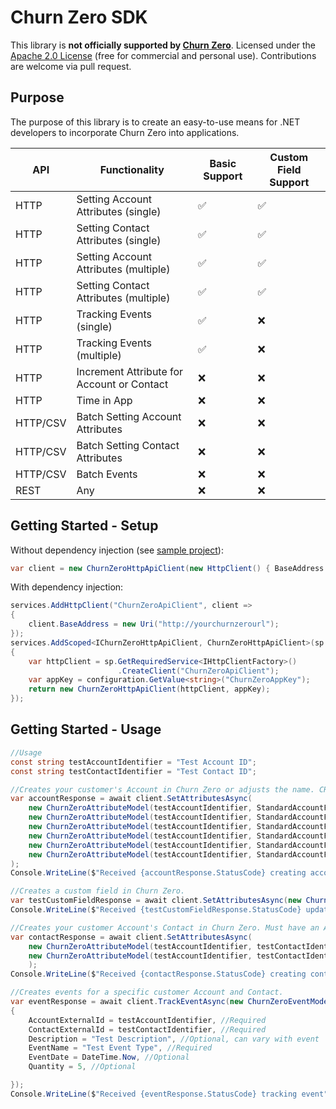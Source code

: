﻿# Churn Zero SDK

This library is __not officially supported by [Churn Zero](https://www.churnzero.com/)__.
Licensed under the [Apache 2.0 License](LICENSE) (free for commercial and personal use). Contributions are welcome via pull request.


## Purpose

The purpose of this library is to create an easy-to-use means for .NET developers to incorporate Churn Zero into applications.


| API | Functionality | Basic Support | Custom Field Support
|-|-|-|-|
| HTTP | Setting Account Attributes (single) |✅|✅
| HTTP | Setting Contact Attributes (single) |✅|✅
| HTTP | Setting Account Attributes (multiple) |✅ |✅
| HTTP | Setting Contact Attributes (multiple) |✅|✅
| HTTP | Tracking Events (single) | ✅ | ❌
| HTTP | Tracking Events (multiple) | ✅ | ❌
| HTTP | Increment Attribute for Account or Contact | ❌ | ❌
| HTTP | Time in App | ❌ | ❌
| HTTP/CSV | Batch Setting Account Attributes | ❌ |❌
| HTTP/CSV | Batch Setting Contact Attributes | ❌ |❌
| HTTP/CSV | Batch Events | ❌ |❌
| REST | Any | ❌ | ❌ |

## Getting Started - Setup

Without dependency injection (see [sample project](ChurnZero.SampleDotnet7Console/Program.cs)):
```cs
var client = new ChurnZeroHttpApiClient(new HttpClient() { BaseAddress = "https://mychurnzerourl.com/"}, "myAppKey"});
```

With dependency injection:

```cs
services.AddHttpClient("ChurnZeroApiClient", client =>
{
    client.BaseAddress = new Uri("http://yourchurnzerourl");
});
services.AddScoped<IChurnZeroHttpApiClient, ChurnZeroHttpApiClient>(sp =>
{
    var httpClient = sp.GetRequiredService<IHttpClientFactory>()
                        .CreateClient("ChurnZeroApiClient");
    var appKey = configuration.GetValue<string>("ChurnZeroAppKey");
    return new ChurnZeroHttpApiClient(httpClient, appKey);
});

```

## Getting Started - Usage

```cs
//Usage
const string testAccountIdentifier = "Test Account ID";
const string testContactIdentifier = "Test Contact ID";

//Creates your customer's Account in Churn Zero or adjusts the name. CRM integration instead is recommended.
var accountResponse = await client.SetAttributesAsync(
    new ChurnZeroAttributeModel(testAccountIdentifier, StandardAccountFields.Name, "Test Customer Account"),
    new ChurnZeroAttributeModel(testAccountIdentifier, StandardAccountFields.BillingAddressLine1, "123 Test Drive"),
    new ChurnZeroAttributeModel(testAccountIdentifier, StandardAccountFields.BillingAddressLine2, "Suite 3"),
    new ChurnZeroAttributeModel(testAccountIdentifier, StandardAccountFields.BillingAddressCity, "Testerville"),
    new ChurnZeroAttributeModel(testAccountIdentifier, StandardAccountFields.BillingAddressState, "Test"),
    new ChurnZeroAttributeModel(testAccountIdentifier, StandardAccountFields.StartDate, DateTime.Now)
);
Console.WriteLine($"Received {accountResponse.StatusCode} creating account");

//Creates a custom field in Churn Zero.
var testCustomFieldResponse = await client.SetAttributesAsync(new ChurnZeroAttributeModel("Test Custom Field", "Test Custom Field Value", EntityTypes.Account, testAccountIdentifier));
Console.WriteLine($"Received {testCustomFieldResponse.StatusCode} updating Custom Field on account");

//Creates your customer Account's Contact in Churn Zero. Must have an Account created first.
var contactResponse = await client.SetAttributesAsync(
    new ChurnZeroAttributeModel(testAccountIdentifier, testContactIdentifier, StandardContactFields.FirstName, "Joe"),
    new ChurnZeroAttributeModel(testAccountIdentifier, testContactIdentifier, StandardContactFields.LastName, "Tester")
    );
Console.WriteLine($"Received {contactResponse.StatusCode} creating contact");

//Creates events for a specific customer Account and Contact.
var eventResponse = await client.TrackEventAsync(new ChurnZeroEventModel()
{
    AccountExternalId = testAccountIdentifier, //Required
    ContactExternalId = testContactIdentifier, //Required
    Description = "Test Description", //Optional, can vary with event
    EventName = "Test Event Type", //Required
    EventDate = DateTime.Now, //Optional
    Quantity = 5, //Optional

});
Console.WriteLine($"Received {eventResponse.StatusCode} tracking event");

```